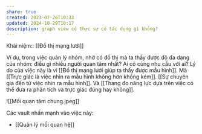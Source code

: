 ```yaml
---
share: true
created: 2023-07-26T10:33
updated: 2024-10-29T10:17
description: graph view có thực sự có tác dụng gì không?
---
```

Khái niệm:: [[Đồ thị mạng lưới]]

Ví dụ, trong việc quản lý nhóm, nhờ có đồ thị mà ta thấy được độ đa dạng của nhóm: điều gì nhiều người quan tâm nhất? Ai có cùng nhu cầu với ai? Lý do của việc này là vì [[Đồ thị mạng lưới giúp ta thấy được mẫu hình]]. Mà [[Trực giác là việc nhìn ra mẫu hình không hơn không kém]]. [[Sự chuyên gia đến từ việc nhìn ra mẫu hình]]. Và [[Thang đo năng lực dựa trên việc có thể đưa ra phân tích và trực giác đúng hay không]]. 


![[Mối quan tâm chung.jpeg]]

Các vault nhấn mạnh vào việc này:
- [[Quản lý mối quan hệ]]
